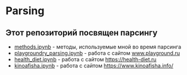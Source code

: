 # Parsing
## Этот репозиторий посвящен парсингу
* [methods.ipynb](https://github.com/GridasovAlex/Parsing/blob/main/methods_data/methods.ipynb) - методы, используемые мной во время парсинга
* [playgroundry_parsing.ipynb](https://github.com/GridasovAlex/Parsing/blob/main/playground/playgroundry_parsing.ipynb) - работа с сайтом www.playground.ru
* [health_diet.ipynb](https://github.com/GridasovAlex/Parsing/blob/main/БЖУ/health_diet.ipynb)  - работа с сайтом https://health-diet.ru
* [kinoafisha.ipynb](https://github.com/GridasovAlex/Parsing/blob/main/киноафиша/kinoafisha.ipynb)  - работа с сайтом https://www.kinoafisha.info/

